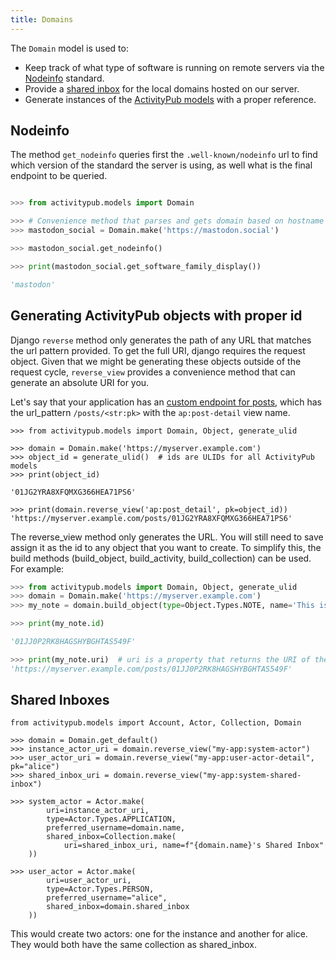 ```yaml
---
title: Domains
---
```


The `Domain` model is used to:

 - Keep track of what type of software is running on remote servers
   via the [Nodeinfo](https://nodeinfo.diaspora.software/) standard.
 - Provide a [shared
   inbox](https://w3c.github.io/activitypub/#shared-inbox-delivery)
   for the local domains hosted on our server.
 - Generate instances of the [ActivityPub models](./activitypub.md) with
   a proper reference.

## Nodeinfo

The method `get_nodeinfo` queries first the `.well-known/nodeinfo`
url to find which version of the standard the server is using, as well
what is the final endpoint to be queried.

```python

>>> from activitypub.models import Domain

>>> # Convenience method that parses and gets domain based on hostname
>>> mastodon_social = Domain.make('https://mastodon.social')

>>> mastodon_social.get_nodeinfo()

>>> print(mastodon_social.get_software_family_display())

'mastodon'

```


## Generating ActivityPub objects with proper id

Django `reverse` method only generates the path of any URL that
matches the url pattern provided. To get the full URI, django requires
the request object. Given that we might be generating these objects
outside of the request cycle, `reverse_view` provides a convenience
method that can generate an absolute URI for you.

Let's say that your application has an [custom endpoint for
posts](../application_settings.md), which has the url_pattern
`/posts/<str:pk>` with the `ap:post-detail` view name.

```
>>> from activitypub.models import Domain, Object, generate_ulid

>>> domain = Domain.make('https://myserver.example.com')
>>> object_id = generate_ulid()  # ids are ULIDs for all ActivityPub models
>>> print(object_id)

'01JG2YRA8XFQMXG366HEA71PS6'

>>> print(domain.reverse_view('ap:post_detail', pk=object_id))
'https://myserver.example.com/posts/01JG2YRA8XFQMXG366HEA71PS6'
```

The reverse_view method only generates the URL. You will still need to
save assign it as the id to any object that you want to create. To
simplify this, the build methods (build_object, build_activity,
build_collection) can be used. For example:


```python
>>> from activitypub.models import Domain, Object, generate_ulid
>>> domain = Domain.make('https://myserver.example.com')
>>> my_note = domain.build_object(type=Object.Types.NOTE, name='This is a test note', id=object_id)

>>> print(my_note.id)

'01JJ0P2RK8HAGSHYBGHTAS549F'

>>> print(my_note.uri)  # uri is a property that returns the URI of the associated reference
'https://myserver.example.com/posts/01JJ0P2RK8HAGSHYBGHTAS549F'

```


## Shared Inboxes

```
from activitypub.models import Account, Actor, Collection, Domain

>>> domain = Domain.get_default()
>>> instance_actor_uri = domain.reverse_view("my-app:system-actor")
>>> user_actor_uri = domain.reverse_view("my-app:user-actor-detail", pk="alice")
>>> shared_inbox_uri = domain.reverse_view("my-app:system-shared-inbox")

>>> system_actor = Actor.make(
        uri=instance_actor_uri,
        type=Actor.Types.APPLICATION,
        preferred_username=domain.name,
        shared_inbox=Collection.make(
            uri=shared_inbox_uri, name=f"{domain.name}'s Shared Inbox"
    ))

>>> user_actor = Actor.make(
        uri=user_actor_uri,
        type=Actor.Types.PERSON,
        preferred_username="alice",
        shared_inbox=domain.shared_inbox
    ))

```


This would create two actors: one for the instance and another for
alice. They would both have the same collection as shared_inbox.
